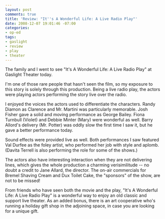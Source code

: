```yaml
---
layout: post
comments: true
title: 'Review: "It''s A Wonderful Life: A Live Radio Play"'
date: 2008-12-07 19:01:46 -07:00
categories:
- op-ed
tags:
- gaslight
- review
- play
- theater
---
```

The family and I went to see "It's A Wonderful Life: A Live Radio Play" at Gaslight Theater today.

I'm one of those rare people that hasn't seen the film, so my exposure to this story is solely through this production. Being a live radio play, the actors were playing actors performing the story live over the radio.

I enjoyed the voices the actors used to differentiate the characters. Randy Diamon as Clarence and Mr. Martini was particularly memorable. Josh Fisher gave a solid and moving performance as George Bailey. Fiona Turnbull (Violet) and Debbie Minter (Mary) were wonderful as well. Barry Allord's delivery (Mr. Potter) was oddly slow the first time I saw it, but he gave a better performance today.

Sound effects were provided live as well. Both performances I saw featured Val Durfee as the foley artist, who performed her job with style and aplomb. (Davita Terrell is also performing the role for some of the shows.)

The actors also have interesting interaction when they are not delivering lines, which gives the whole production a charming verisimilitude -- no doubt a credit to Jane Allard, the director. The on-air commercials for Bremel Shaving Cream and Dux Toilet Cake, the "sponsors" of the show, are not to be missed!

From friends who have seen both the movie and the play, "It's A Wonderful Life: A Live Radio Play" is a wonderful way to enjoy an old classic and support live theater. As an added bonus, there is an art cooperative who's running a holiday gift shop in the adjoining space, in case you are looking for a unique gift.
